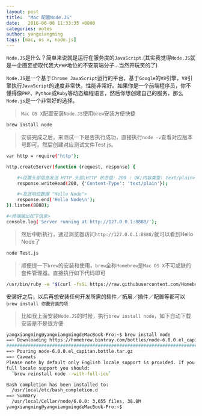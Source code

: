 ```yaml
---
layout: post
title:  "Mac 配置Node.JS"
date:   2016-06-08 11:33:35 +0800
categories: notes
author: yangxiangming
tags: [mac, os x, node.js]
---
```


`Node.JS`是什么？简单来说就是运行在服务度的`JavaScript`.(其实我觉得`Node.JS`就是一企图妄想取代我大`PHP`地位的不安前端分子...当然开玩笑的了)
<!-- more -->
`Node.JS`是一个基于`Chrome JavaScript`运行的平台，基于`Google`的`V8`引擎，`V8`引擎执行`JavaScript`的速度非常快，性能非常好。如果你是一个前端程序员，你不懂得像`PHP`、`Python`或`Ruby`等动态编程语言，然后你想创建自己的服务，那么`Node.js`是一个非常好的选择。

> `Mac OS X`配置安装`Node.JS`使用`brew`安装方便快捷

```bash
brew install node
```

> 安装完成之后，来测试一下是否执行成功，直接执行`node -v`查看对应版本号即可。然后创建对应测试文件Test.js。

```bash
var http = require('http');

http.createServer(function (request, response) {

	#<设置头部信息发送 HTTP 头部;HTTP 状态值: 200 : OK;内容类型: text/plain>
	response.writeHead(200, {'Content-Type': 'text/plain'});

	#<发送响应数据 "Hello Node">
	response.end('Hello Node\n');
}).listen(8888);

#<终端输出如下信息>
console.log('Server running at http://127.0.0.1:8888/');
```

> 然后中断执行，通过浏览器访问`http://127.0.0.1:8888/`就可以看到Hello Node了

```bash
node Test.js
```

> 顺便提一下`brew`的安装和使用，`brew`全称`Homebrew`是`Mac OS X`不可或缺的套件管理器。直接执行如下代码即可

```bash
/usr/bin/ruby -e "$(curl -fsSL https://raw.githubusercontent.com/Homebrew/install/master/install)"
```
安装好之后，以后再想安装任何开发所需的软件／拓展／插件／配置等都可以`brew install 你要安装的项`

> 比如我上面安装`Node.JS`的时候，执行`brew install node`，如下自动下载安装是不是很方便

```bash
yangxiangming@yangxiangmingdeMacBook-Pro:~$ brew install node
==> Downloading https://homebrew.bintray.com/bottles/node-6.0.0.el_capitan.bottle.tar.gz
######################################################################## 100.0%
==> Pouring node-6.0.0.el_capitan.bottle.tar.gz
==> Caveats
Please note by default only English locale support is provided. If you need
full locale support you should:
  `brew reinstall node --with-full-icu`

Bash completion has been installed to:
  /usr/local/etc/bash_completion.d
==> Summary
  /usr/local/Cellar/node/6.0.0: 3,655 files, 38.8M
yangxiangming@yangxiangmingdeMacBook-Pro:~$
```
